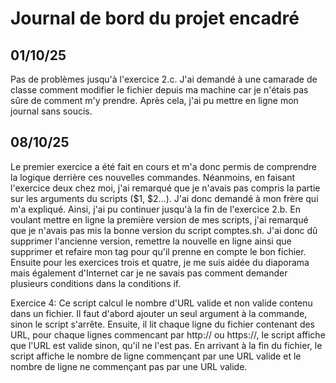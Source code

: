 # Journal de bord du projet encadré
## 01/10/25
Pas de problèmes jusqu'à l'exercice 2.c. J'ai demandé à une camarade de classe comment modifier le fichier depuis ma machine car je n'étais pas sûre de comment m'y prendre. Après cela, j'ai pu mettre en ligne mon journal sans soucis.

## 08/10/25
Le premier exercice a été fait en cours et m'a donc permis de comprendre la logique derrière ces nouvelles commandes. Néanmoins, en faisant l'exercice deux chez moi, j'ai remarqué que je n'avais pas compris la partie sur les arguments du scripts ($1, $2...). J'ai donc demandé à mon frère qui m'a expliqué. Ainsi, j'ai pu continuer jusqu'à la fin de l'exercice 2.b.
En voulant mettre en ligne la première version de mes scripts, j'ai remarqué que je n'avais pas mis la bonne version du script comptes.sh. J'ai donc dû supprimer l'ancienne version, remettre la nouvelle en ligne ainsi que supprimer et refaire mon tag pour qu'il prenne en compte le bon fichier.
Ensuite pour les exercices trois et quatre, je me suis aidée du diaporama mais également d'Internet car je ne savais pas comment demander plusieurs conditions dans la conditions if.

Exercice 4:
Ce script calcul le nombre d'URL valide et non valide contenu dans un fichier.
Il faut d'abord ajouter un seul argument à la commande, sinon le script s'arrête. Ensuite, il lit chaque ligne du fichier contenant des URL, pour chaque lignes commencant par http:// ou https://, le script affiche que l'URL est valide sinon, qu'il ne l'est pas. En arrivant à la fin du fichier, le script affiche le nombre de ligne commençant par une URL valide et le nombre de ligne ne commençant pas par une URL valide.
